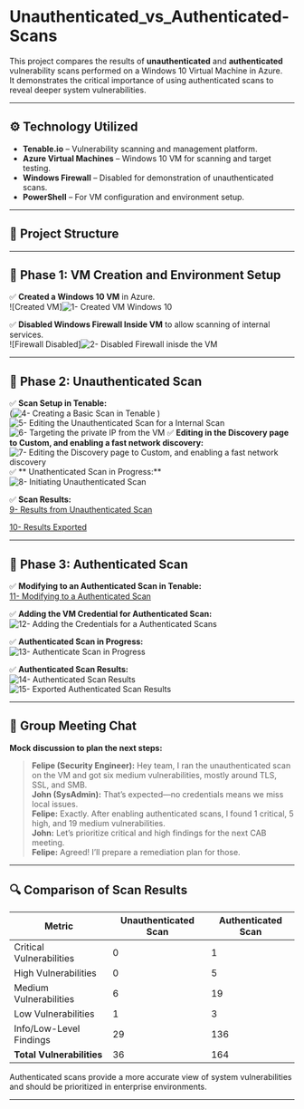 # Unauthenticated_vs_Authenticated-Scans

This project compares the results of **unauthenticated** and **authenticated** vulnerability scans performed on a Windows 10 Virtual Machine in Azure.  
It demonstrates the critical importance of using authenticated scans to reveal deeper system vulnerabilities.

---

## ⚙️ Technology Utilized
- **Tenable.io** – Vulnerability scanning and management platform.
- **Azure Virtual Machines** – Windows 10 VM for scanning and target testing.
- **Windows Firewall** – Disabled for demonstration of unauthenticated scans.
- **PowerShell** – For VM configuration and environment setup.

---

## 📁 Project Structure

---

## 📝 Phase 1: VM Creation and Environment Setup
✅ **Created a Windows 10 VM** in Azure.  
![Created VM]![1- Created VM Windows 10](https://github.com/user-attachments/assets/2b6ef14b-5b2e-4a85-9918-d00c37218091)


✅ **Disabled Windows Firewall Inside VM** to allow scanning of internal services.  
![Firewall Disabled]![2- Disabled Firewall inisde the VM](https://github.com/user-attachments/assets/21b311a4-bbde-457a-ab61-63ddc67735fc)

---

## 📝 Phase 2: Unauthenticated Scan
✅ **Scan Setup in Tenable:**  
(![4- Creating a Basic Scan in Tenable](https://github.com/user-attachments/assets/e65efcf7-e47d-4ac7-b62e-dd21c48279e4)
) ![5- Editing the Unauthenticated Scan for a Internal Scan](https://github.com/user-attachments/assets/ca9433b0-0f77-4ce8-b5f8-5a474f42c62a)
  ![6- Targeting the private IP from the VM](https://github.com/user-attachments/assets/5de6cb22-f2f5-4bff-afd5-50737229dd09)
  ✅ **Editing in the Discovery page to Custom, and enabling a fast network discovery:**
  ![7- Editing the Discovery page to Custom, and enabling a fast network discovery](https://github.com/user-attachments/assets/6f05294b-0d97-427e-b30b-6e056f6f5618)
    ✅ ** Unathenticated Scan in Progress:**
![8- Initiating Unauthenticated Scan](https://github.com/user-attachments/assets/9422b42c-0156-434e-bd8c-67451062adb1)

✅ **Scan Results:**  
[9- Results from Unauthenticated Scan](https://github.com/user-attachments/assets/076395b0-3433-4f62-bc72-0838aa612454)

[10- Results Exported](https://github.com/user-attachments/assets/e00518b2-4013-4e34-83e8-88eddd616405)


---

## 📝 Phase 3: Authenticated Scan
✅ **Modifying to an Authenticated Scan in Tenable:**  
[11- Modifying to a Authenticated Scan](https://github.com/user-attachments/assets/e904b588-985f-4e60-a506-6eb01eb0ba78)

✅ **Adding the VM Credential for Authenticated Scan:** 
![12- Adding the Credentials for a Authenticated Scans](https://github.com/user-attachments/assets/b6f8f083-7963-45e3-ba44-21aaba230291)


✅ **Authenticated Scan in Progress:**  
![13- Authenticate Scan in Progress](https://github.com/user-attachments/assets/316d2ed8-686c-41a4-b65c-a43c6062e135)


✅ **Authenticated Scan Results:**  
![14- Authenticated Scan Results](https://github.com/user-attachments/assets/7fb84db0-dd97-4c02-a694-b2d28e12cbe7)
![15- Exported Authenticated Scan Results](https://github.com/user-attachments/assets/127a59d0-0c0a-4511-b651-20f8be2e6fd5)


---

## 💬 Group Meeting Chat
**Mock discussion to plan the next steps:**

> **Felipe (Security Engineer):** Hey team, I ran the unauthenticated scan on the VM and got six medium vulnerabilities, mostly around TLS, SSL, and SMB.  
> **John (SysAdmin):** That’s expected—no credentials means we miss local issues.  
> **Felipe:** Exactly. After enabling authenticated scans, I found 1 critical, 5 high, and 19 medium vulnerabilities.  
> **John:** Let’s prioritize critical and high findings for the next CAB meeting.  
> **Felipe:** Agreed! I’ll prepare a remediation plan for those.  

---

## 🔍 Comparison of Scan Results
| Metric                       | Unauthenticated Scan | Authenticated Scan |
|------------------------------|----------------------|--------------------|
| Critical Vulnerabilities     | 0                    | 1                  |
| High Vulnerabilities         | 0                    | 5                  |
| Medium Vulnerabilities       | 6                    | 19                 |
| Low Vulnerabilities          | 1                    | 3                  |
| Info/Low-Level Findings      | 29                   | 136                |
| **Total Vulnerabilities**    | 36                   | 164                |

Authenticated scans provide a more accurate view of system vulnerabilities and should be prioritized in enterprise environments.

---


